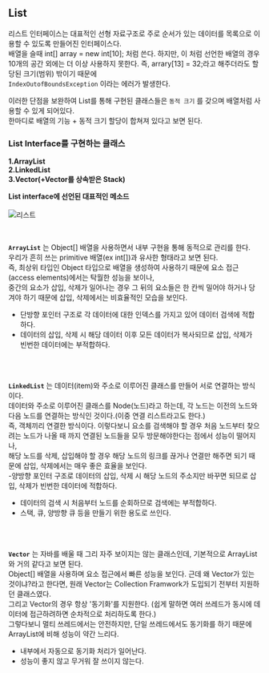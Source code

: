 ## List
리스트 인터페이스는 대표적인 선형 자료구조로 주로 순서가 있는 데이터를 목록으로 이용할 수 있도록 만들어진 인터페이스다.  
배열을 슬때 int[] array = new int[10]; 처럼 쓴다. 하지만, 이 처럼 선언한 배열의 경우  
10개의 공간 외에는 더 이상 사용하지 못한다. 즉, arrary[13] = 32;라고 해주더라도 할당된 크기(범위) 밖이기 때문에   
`IndexOutofBoundsException` 이라는 에러가 발생한다. 

이러한 단점을 보완하여 List를 통해 구현된 클래스들은 `동적 크기` 를 갖으며 배열처럼 사용할 수 있게 되어있다.  
한마디로 배열의 기능 + 동적 크기 할당이 합쳐져 있다고 보면 된다.

### List Interface를 구현하는 클래스
**1.ArrayList**   
**2.LinkedList**     
**3.Vector(+Vector를 상속받은 Stack)**     


**List interface에 선언된 대표적인 메소드**  
<br/>
![리스트](https://user-images.githubusercontent.com/60098769/145828741-8384e28b-1435-4708-b8e8-0ad7b8691107.png)

<br/>

**`ArrayList`**
는 Object[] 배열을 사용하면서 내부 구현을 통해 동적으로 관리를 한다.  
우리가 흔히 쓰는 primitive 배열(ex int[])과 유사한 형태라고 보면 된다.  
즉, 최상위 타입인 Object 타입으로 배열을 생성하여 사용하기 때문에 요소 접근(access elements)에서는 탁월한 성능을 보이나,   
중간의 요소가 삽입, 삭제가 일어나는 경우 그 뒤의 요소들은 한 칸씩 밀어야 하거나 당겨야 하기 때문에 삽입, 삭제에서는 비효율적인 모습을 보인다. 
- 단방향 포인터 구조로 각 데이터에 대한 인덱스를 가지고 있어 데이터 검색에 적합하다.
- 데이터의 삽입, 삭제 시 해당 데이터 이후 모든 데이터가 복사되므로 삽입, 삭제가 빈번한 데이터에는 부적합하다.


<br/><br/>


**`LinkedList`**
는 데이터(item)와 주소로 이루어진 클래스를 만들어 서로 연결하는 방식이다.     
데이터와 주소로 이루어진 클래스를 Node(노드)라고 하는데, 각 노드는 이전의 노드와 다음 노드를 연결하는 방식인 것이다.(이중 연결 리스트라고도 한다.)     
즉, 객체끼리 연결한 방식이다. 이렇다보니 요소를 검색해야 할 경우 처음 노드부터 찾으려는 노드가 나올 때 까지 연결된 노드들을 모두 방문해야한다는 점에서 성능이 떨어지나,     
해당 노드를 삭제, 삽입해야 할 경우 해당 노드의 링크를 끊거나 연결만 해주면 되기 때문에 삽입, 삭제에서는 매우 좋은 효율을 보인다.    
-양방향 포인터 구조로 데이터의 삽입, 삭제 시 해당 노드의 주소지만 바꾸면 되므로 삽입, 삭제가 빈번한 데이터에 적합하다.
- 데이터의 검색 시 처음부터 노드를 순회하므로 검색에는 부적합하다.
- 스택, 큐, 양방향 큐 등을 만들기 위한 용도로 쓰인다.
 
<br/><br/>


**`Vector`**
는 자바를 배울 때 그리 자주 보이지는 않는 클래스인데, 기본적으로 ArrayList와 거의 같다고 보면 된다.    
Object[] 배열을 사용하며 요소 접근에서 빠른 성능을 보인다. 근데 왜 Vector가 있는 것이냐?라고 한다면, 원래 Vector는 Collection Framwork가 도입되기 전부터 지원하던 클래스였다.     
그리고 Vector의 경우 항상 '동기화'를 지원한다. (쉽게 말하면 여러 쓰레드가 동시에 데이터에 접근하려하면 순차적으로 처리하도록 한다.)     
그렇다보니 멀티 쓰레드에서는 안전하지만, 단일 쓰레드에서도 동기화를 하기 때문에 ArrayList에 비해 성능이 약간 느리다.  
- 내부에서 자동으로 동기화 처리가 일어난다.
- 성능이 좋지 않고 무거워 잘 쓰이지 않는다.
  
